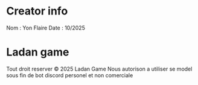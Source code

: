 # Creator info
Nom : Yon Flaire
Date : 10/2025

# Ladan game
Tout droit reserver ©️ 2025 Ladan Game
Nous autorison a utiliser se model sous fin de bot discord personel et non comerciale
